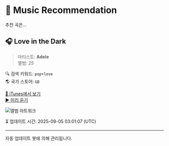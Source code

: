
# 🎵 Music Recommendation

추천 곡은...

## 🎧 Love in the Dark  
> 아티스트: **Adele**  
> 앨범: _25_  

🔍 검색 키워드: `pop+love`  
🌎 국가 스토어: `GB`

[🔗 iTunes에서 보기](https://music.apple.com/gb/album/love-in-the-dark/1051332740?i=1051333366&uo=4)  
[▶️ 미리 듣기](https://audio-ssl.itunes.apple.com/itunes-assets/AudioPreview126/v4/9d/bc/c3/9dbcc3d4-1da3-8a7d-2529-f36a648a817e/mzaf_2116375933240436928.plus.aac.p.m4a)

![앨범 아트워크](https://is1-ssl.mzstatic.com/image/thumb/Music116/v4/89/e0/59/89e0595b-6cfb-ee43-eb31-89e5eb8c3a69/634904074050.png/100x100bb.jpg)

⏳ 업데이트 시간: 2025-09-05 03:01:07 (UTC)

---
자동 업데이트 봇에 의해 관리됩니다.
